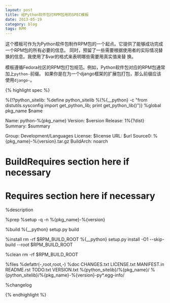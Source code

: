 ```yaml
---
layout: post
title: 给Python软件包打RPM包用的SPEC模板
date: 2013-05-19
category: blog
tags: RPM
---
```


这个模板可作为为Python软件包制作RPM包的一个起点。它提供了能够成功完成一个RPM包的所有必要的信息。
同时，预留了一些需要根据使用者的实际情况替换的信息。我使用了$var的格式来表明哪些需要用真实值来替
换。

模板遵循Fedora社区的RPM包打包规范。例如，Python软件包对应的RPM包通常加上``python-``前缀。
如果你是在为一个django框架的扩展包打包，那么前缀应该使用``django-``。

{% highlight spec %}

%{!?python_sitelib: %define python_sitelib %(%{__python} -c "from distutils.sysconfig import get_python_lib; print get_python_lib()")}
%global pkg_name $name

Name: python-%{pkg_name}
Version: $version
Release: 1%{?dist}
Summary: $summary

Group: Development/Languages
License: $license
URL: $url
Source0: %{pkg_name}-%{version}.tar.gz
BuildArch: noarch

# BuildRequires section here if necessary

# Requires section here if necessary

%description

%prep
%setup -q -n %{pkg_name}-%{version}

%build
%{__python} setup.py build

%install
rm -rf $RPM_BUILD_ROOT
%{__python} setup.py install -O1 --skip-build --root $RPM_BUILD_ROOT

%clean
rm -rf $RPM_BUILD_ROOT

%files
%defattr(-,root,root,-)
%doc CHANGES.txt LICENSE.txt MANIFEST.in README.rst TODO.txt VERSION.txt
%{python_sitelib}/%{pkg_name}/
%{python_sitelib}/%{pkg_name}-%{version}-py*.egg-info/

%changelog

{% endhighlight %}
